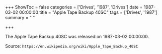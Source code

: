 +++
ShowToc = false
categories = ['Drives', '1987', 'Drives']
date = 1987-03-02 00:00:00
title = "Apple Tape Backup 40SC"
tags = ['Drives', '1987']
summary = " "

+++

The Apple Tape Backup 40SC was released on 1987-03-02 00:00:00.

Source: `https://en.wikipedia.org/wiki/Apple_Tape_Backup_40SC`
